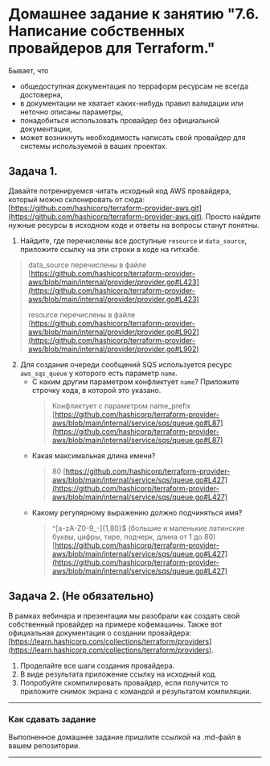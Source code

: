 # Домашнее задание к занятию "7.6. Написание собственных провайдеров для Terraform."

Бывает, что 
* общедоступная документация по терраформ ресурсам не всегда достоверна,
* в документации не хватает каких-нибудь правил валидации или неточно описаны параметры,
* понадобиться использовать провайдер без официальной документации,
* может возникнуть необходимость написать свой провайдер для системы используемой в ваших проектах.   

## Задача 1. 
Давайте потренируемся читать исходный код AWS провайдера, который можно склонировать от сюда: 
[https://github.com/hashicorp/terraform-provider-aws.git](https://github.com/hashicorp/terraform-provider-aws.git).
Просто найдите нужные ресурсы в исходном коде и ответы на вопросы станут понятны.  


1. Найдите, где перечислены все доступные `resource` и `data_source`, приложите ссылку на эти строки в коде на 
гитхабе.  
>
> data_source перечислены в файле [https://github.com/hashicorp/terraform-provider-aws/blob/main/internal/provider/provider.go#L423](https://github.com/hashicorp/terraform-provider-aws/blob/main/internal/provider/provider.go#L423)
> 
> resource перечислены в файле [https://github.com/hashicorp/terraform-provider-aws/blob/main/internal/provider/provider.go#L902](https://github.com/hashicorp/terraform-provider-aws/blob/main/internal/provider/provider.go#L902) 
> 

2. Для создания очереди сообщений SQS используется ресурс `aws_sqs_queue` у которого есть параметр `name`. 
    * С каким другим параметром конфликтует `name`? Приложите строчку кода, в которой это указано.
      > Конфликтует с параметром name_prefix [https://github.com/hashicorp/terraform-provider-aws/blob/main/internal/service/sqs/queue.go#L87](https://github.com/hashicorp/terraform-provider-aws/blob/main/internal/service/sqs/queue.go#L87)
    * Какая максимальная длина имени?
      > 80 [https://github.com/hashicorp/terraform-provider-aws/blob/main/internal/service/sqs/queue.go#L427](https://github.com/hashicorp/terraform-provider-aws/blob/main/internal/service/sqs/queue.go#L427)
    * Какому регулярному выражению должно подчиняться имя?
      > ^[a-zA-Z0-9_-]{1,80}$ (большие и маленькие латинские буквы, цифры, тире, подчерк, длина от 1 до 80) [https://github.com/hashicorp/terraform-provider-aws/blob/main/internal/service/sqs/queue.go#L427](https://github.com/hashicorp/terraform-provider-aws/blob/main/internal/service/sqs/queue.go#L427)
    
## Задача 2. (Не обязательно) 
В рамках вебинара и презентации мы разобрали как создать свой собственный провайдер на примере кофемашины. 
Также вот официальная документация о создании провайдера: 
[https://learn.hashicorp.com/collections/terraform/providers](https://learn.hashicorp.com/collections/terraform/providers).

1. Проделайте все шаги создания провайдера.
2. В виде результата приложение ссылку на исходный код.
3. Попробуйте скомпилировать провайдер, если получится то приложите снимок экрана с командой и результатом компиляции.   

---

### Как cдавать задание

Выполненное домашнее задание пришлите ссылкой на .md-файл в вашем репозитории.

---